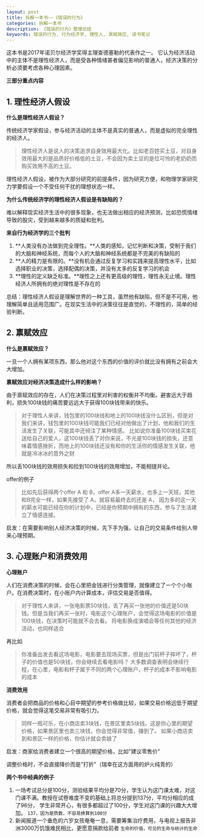 ```yaml
---
layout: post
title: 拆解一本书——《错误的行为》
categories: 拆解一本书
description: 《错误的行为》整理总结
keywords: 错误的行为, 行为经济学, 理性人, 禀赋效应, 读书笔记
---
```


这本书是2017年诺贝尔经济学奖得主理查德塞勒的代表作之一。
它认为经济活动中的主体不是理性经济人，而是受各种情绪甚者偏见影响的普通人，经济决策的分析必须要考虑各种心理因素。

**三部分重点内容**

## 1. 理性经济人假设

**什么是理性经济人假设？**

传统经济学家假设，参与经济活动的主体不是真实的普通人，而是虚拟的完全理性的经济人。

> 理性经济人是说人的决策追求自身效用最大化。比如老百姓买土豆，对自身效用最大的是品质好价格低的土豆，不会因为卖土豆的是位可怜的老奶奶而购买效用不高的土豆。

理性经济人假设，被作为大部分研究的前提条件，因为研究方便，和物理学家研究力学要假设一个不受任何干扰的理想状态一样。
 

**为什么传统经济学的理性经济人假设是有缺陷的？**

难以解释现实经济生活中的很多现象，也无法做出相应的经济预测，比如恐慌情绪导致的股灾，受到越来越多的质疑和批判。

**来自行为经济学的三个批判**

1. **人类没有办法做到完全理性。**人类的感知，记忆判断和决策，受制于我们的大脑和神经系统，而每个人的大脑和神经系统都是不完美的有缺陷的
2. **人的精力是有限的。**没有机会通过反复学习和实践来提高理性水平，比如选择职业的决策，选择配偶的决策，并没有太多的反复学习的机会
3. **理性的定义缺乏标准。**理性之上还有更高级的理性，理性永无止境。理性经济人所拥有的绝对理性是不存在的

总结：理性经济人假设是理解世界的一种工具，虽然他有缺陷，但不是不可用，他理解简单且适用范围广。在现实生活中的决策往往是直觉的，不理性的，简单的经验判断。


## 2. 禀赋效应

**什么是禀赋效应？**

一旦一个人拥有某项东西，那么他对这个东西的价值的评价就比没有拥有之前会大大增加。

**禀赋效应对经济决策造成什么样的影响？** 

由于禀赋效应的存在，人们在决策过程里对利害的权衡并不均衡。避害远大于趋利，损失100块钱的痛苦要远远大于获得100块钱带来的快乐。

> 对于理性人来讲，钱包里的100块钱和地上的100块钱没什么区别，但是对我们来讲，钱包里的100块钱可能我们已经对他做出了计划，他和我们的生活发生了关联，可能其中还倾注了某种情感。
> 比如说你准备100块钱买束花送给自己的爱人，这100块钱丢了对你来说，不光是100块钱的损失，还意味着情感挫折，而地上的100块钱还没有和你的生活你的情感发生关联，他就是冷冰冰的意外之财

所以丢100块钱的效用损失和捡到100块钱的效用增加，不能相提并论。

offer的例子
> 比如先后获得两个offer A 和 B，offer A多一天薪水，也多上一天班，其他和B完全一样，如果先接受了 A，就容易最终去的还是 A，
> 因为多的这一天的薪水可能已经在你的计划中，已经是你预期中拥有的东西，参与了生活建立了情感连接。

启发：在需要影响别人经济决策的时候，先下手为强，让自己的交易条件给别人带来心理预期。

## 3. 心理账户和消费效用

**心理账户**

人们在消费决策的时候，会在心里把金钱进行分类管理，就像建立了一个个小账户。在消费决策时，在小账户内计算成本，评估交易是否值得。

> 对于理性人来讲，一张电影票50块钱，丢了再买一张他的价值还是50块钱。但是当我们再买一张时，电影这个心理账户，会觉得这场电影的价值是100块钱，在决策时可能就不会去看。
> 将电影换成演唱会等任何其他的经济活动，也同样适合

再比如

> 你准备出发去看这场电影，电影要去现场买票，但是出门前杯子摔坏了，杯子的价值也是50块钱，你会继续去看电影吗？
> 大多数调查表明会继续行程，在心里，电影和杯子属于不同的两个心理账户，杯子的成本不影响电影的成本

**消费效用**

消费者会把商品的价格和心目中期望的参考价格做比较，如果交易价格远低于期望价格，就会觉得这笔交易非常有吸引力。

> 同样一瓶可乐，在小商店卖3块钱，在景区里卖5块钱。这是你心里的期望价格，如果景区里也卖三块钱，你会觉得非常值，赚到了。
> 如果小商店卖到和景区一样的价格，你估计就会卖娘了

启发：商家给消费者建立一个很高的期望价格，比如"建议零售价"

调整价格时，不会直接降价而是"打折"（瑞幸在这方面用的炉火纯青的）

**两个书中经典的例子**
1. 一场考试总分是100分，测验结果平均分是70分，学生认为这门课太难，对这门课不满。教授在试卷难度不变的基础上将总分提到137分，平均分相应的成了96分，
学生非常开心，有很多都超过了100分，学生对这门课的兴趣大大增加。
`137，因为是质数，不容易换算到100分`
2. 新闻报道一个垂危的六岁女孩奄奄一息，需要筹集治疗费用，与电视上报告非洲3000万饥饿难民相比，更愿意捐款给前者
`生命的价值，可见的生命与统计的生命`
